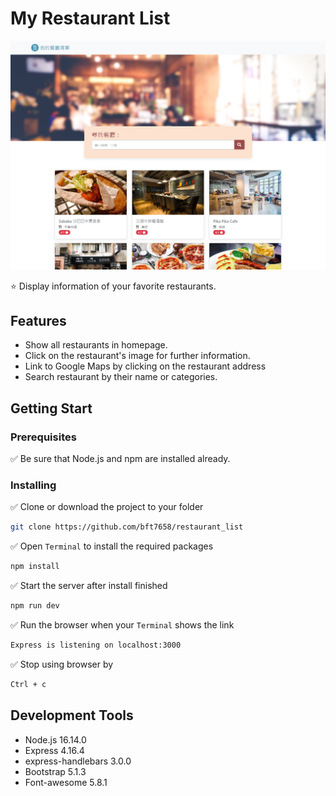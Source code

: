 # My Restaurant List

![Index page about Restaurant List](./public/images/restaurant_cover.png)

:star: Display information of your favorite restaurants.

## Features
- Show all restaurants in homepage.
- Click on the restaurant's image for further information.
- Link to Google Maps by clicking on the restaurant address  
- Search restaurant by their name or categories.

## Getting Start

### Prerequisites
:white_check_mark: Be sure that Node.js and npm are installed already. 

### Installing
:white_check_mark: Clone or download the project to your folder
```bash
git clone https://github.com/bft7658/restaurant_list
```
:white_check_mark: Open `Terminal` to install the required packages  

```bash
npm install
```
:white_check_mark: Start the server after install finished

```bash
npm run dev
```

:white_check_mark: Run the browser when your `Terminal` shows the link 

```bash
Express is listening on localhost:3000
```

:white_check_mark: Stop using browser by

```bash
Ctrl + c
```

## Development Tools
- Node.js 16.14.0
- Express 4.16.4
- express-handlebars 3.0.0
- Bootstrap 5.1.3
- Font-awesome 5.8.1